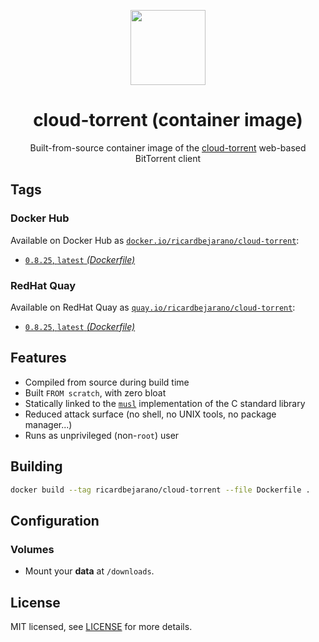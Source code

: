 <p align="center"><img src="https://emojipedia-us.s3.dualstack.us-west-1.amazonaws.com/thumbs/320/apple/232/magnet_1f9f2.png" width="120px"></p>
<h1 align="center">cloud-torrent (container image)</h1>
<p align="center">Built-from-source container image of the <a href="https://github.com/jpillora/cloud-torrent">cloud-torrent</a> web-based BitTorrent client</p>


## Tags

### Docker Hub

Available on Docker Hub as [`docker.io/ricardbejarano/cloud-torrent`](https://hub.docker.com/r/ricardbejarano/cloud-torrent):

- [`0.8.25`, `latest` *(Dockerfile)*](Dockerfile)

### RedHat Quay

Available on RedHat Quay as [`quay.io/ricardbejarano/cloud-torrent`](https://quay.io/repository/ricardbejarano/cloud-torrent):

- [`0.8.25`, `latest` *(Dockerfile)*](Dockerfile)


## Features

* Compiled from source during build time
* Built `FROM scratch`, with zero bloat
* Statically linked to the [`musl`](https://musl.libc.org/) implementation of the C standard library
* Reduced attack surface (no shell, no UNIX tools, no package manager...)
* Runs as unprivileged (non-`root`) user


## Building

```bash
docker build --tag ricardbejarano/cloud-torrent --file Dockerfile .
```


## Configuration

### Volumes

- Mount your **data** at `/downloads`.


## License

MIT licensed, see [LICENSE](LICENSE) for more details.
